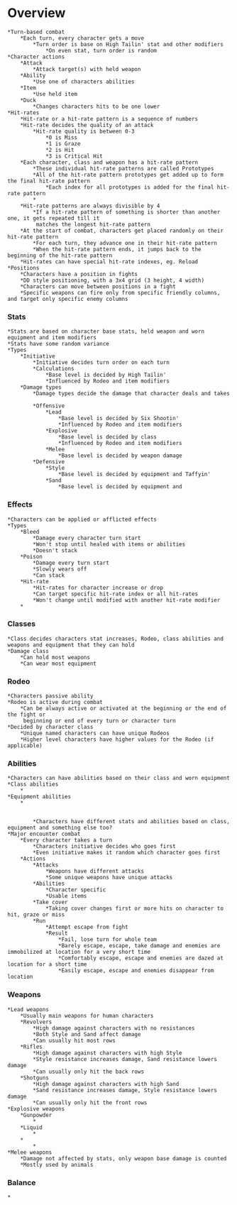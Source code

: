 
# Overview

    *Turn-based combat
		*Each turn, every character gets a move
			*Turn order is base on High Tailin' stat and other modifiers
				*On even stat, turn order is random
	*Character actions
		*Attack
			*Attack target(s) with held weapon
		*Ability
			*Use one of characters abilities
		*Item
			*Use held item
		*Duck
			*Changes characters hits to be one lower
	*Hit-rates
		*Hit-rate or a hit-rate pattern is a sequence of numbers
		*Hit-rate decides the quality of an attack
			*Hit-rate quality is between 0-3
				*0 is Miss
				*1 is Graze
				*2 is Hit
				*3 is Critical Hit
		*Each character, class and weapon has a hit-rate pattern
			*These individual hit-rate patterns are called Prototypes
			*All of the hit-rate pattern prototypes get added up to form the final hit-rate pattern
				*Each index for all prototypes is added for the final hit-rate pattern
			*
		*Hit-rate patterns are always divisible by 4
			*If a hit-rate pattern of something is shorter than another one, it gets repeated till it
			 matches the longest hit-rate pattern
		*At the start of combat, characters get placed randomly on their hit-rate pattern
			*For each turn, they advance one in their hit-rate pattern
			*When the hit-rate pattern ends, it jumps back to the beginning of the hit-rate pattern
		*Hit-rates can have special hit-rate indexes, eg. Reload
	*Positions
		*Characters have a position in fights
		*DD style positioning, with a 3x4 grid (3 height, 4 width)
		*Characters can move between positions in a fight
		*Specific weapons can fire only from specific friendly columns, and target only specific enemy columns

### Stats

	*Stats are based on character base stats, held weapon and worn equipment and item modifiers
	*Stats have some random variance
	*Types
		*Initiative
			*Initiative decides turn order on each turn
			*Calculations
				*Base level is decided by High Tailin'
				*Influenced by Rodeo and item modifiers
		*Damage types
			*Damage types decide the damage that character deals and takes

			*Offensive
				*Lead
					*Base level is decided by Six Shootin'
					*Influenced by Rodeo and item modifiers
				*Explosive
					*Base level is decided by class
					*Influenced by Rodeo and item modifiers
				*Melee
					*Base level is decided by weapon damage
			*Defensive
				*Style
					*Base level is decided by equipment and Taffyin'
				*Sand
					*Base level is decided by equipment and 

### Effects
	*Characters can be applied or afflicted effects
	*Types
		*Bleed
			*Damage every character turn start
			*Won't stop until healed with items or abilities
			*Doesn't stack
		*Poison
			*Damage every turn start
			*Slowly wears off
			*Can stack
		*Hit-rate
			*Hit-rates for character increase or drop
			*Can target specific hit-rate index or all hit-rates
			*Won't change until modified with another hit-rate modifier
		*

### Classes
	*Class decides characters stat increases, Rodeo, class abilities and weapons and equipment that they can hold
	*Damage class
		*Can hold most weapons
		*Can wear most equipment

### Rodeo
	*Characters passive ability
	*Rodeo is active during combat
		*Can be always active or activated at the beginning or the end of the fight or
		 beginning or end of every turn or character turn
	*Decided by character class
		*Unique named characters can have unique Rodeos
		*Higher level characters have higher values for the Rodeo (if applicable)

### Abilities
	*Characters can have abilities based on their class and worn equipment
	*Class abilities
		*
	*Equipment abilities
		*


			*Characters have different stats and abilities based on class, equipment and something else too?
	*Major encounter combat
		*Every character takes a turn
			*Characters initiative decides who goes first
			*Even initiative makes it random which character goes first
		*Actions
			*Attacks
				*Weapons have different attacks
				*Some unique weapons have unique attacks
			*Abilities
				*Character specific
				*Usable items
			*Take cover
				*Taking cover changes first or more hits on character to hit, graze or miss
			*Run
				*Attempt escape from fight
				*Result
					*Fail, lose turn for whole team
					*Barely escape, escape, take damage and enemies are immobilized at location for a very short time
					*Comfortably escape, escape and enemies are dazed at location for a short time
					*Easily escape, escape and enemies disappear from location

### Weapons
	*Lead weapons
		*Usually main weapons for human characters
		*Revolvers
			*High damage against characters with no resistances
			*Both Style and Sand affect damage
			*Can usually hit most rows
		*Rifles
			*High damage against characters with high Style
			*Style resistance increases damage, Sand resistance lowers damage
			*Can usually only hit the back rows
		*Shotguns
			*High damage against characters with high Sand
			*Sand resistance increases damage, Style resistance lowers damage
			*Can usually only hit the front rows
	*Explosive weapons
		*Gunpowder
			*
		*Liquid
			*
		*
			*
	*Melee weapons
		*Damage not affected by stats, only weapon base damage is counted
		*Mostly used by animals

### Balance
    *
